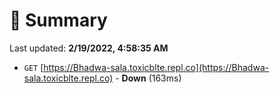 # 📖 Summary
Last updated: **2/19/2022, 4:58:35 AM**

- `GET` [https://Bhadwa-sala.toxicblte.repl.co](https://Bhadwa-sala.toxicblte.repl.co) - **Down** (163ms)
